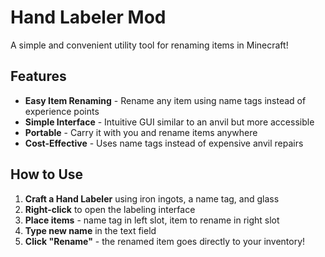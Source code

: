 # Hand Labeler Mod

A simple and convenient utility tool for renaming items in Minecraft!

## Features

- **Easy Item Renaming** - Rename any item using name tags instead of experience points
- **Simple Interface** - Intuitive GUI similar to an anvil but more accessible
- **Portable** - Carry it with you and rename items anywhere
- **Cost-Effective** - Uses name tags instead of expensive anvil repairs

## How to Use

1. **Craft a Hand Labeler** using iron ingots, a name tag, and glass
2. **Right-click** to open the labeling interface
3. **Place items** - name tag in left slot, item to rename in right slot
4. **Type new name** in the text field
5. **Click "Rename"** - the renamed item goes directly to your inventory!